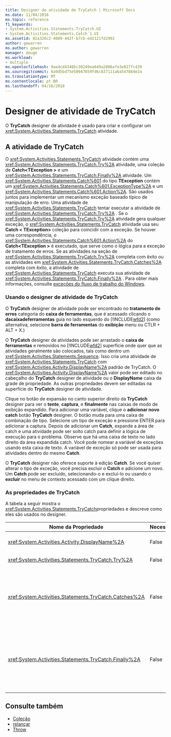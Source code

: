 ```yaml
---
title: Designer de atividade de TryCatch | Microsoft Docs
ms.date: 11/04/2016
ms.topic: reference
f1_keywords:
- System.Activities.Statements.TryCatch.UI
- System.Activities.Statements.Catch`1.UI
ms.assetid: 02a326c2-4009-442f-b7cb-e42121fd2992
author: gewarren
ms.author: gewarren
manager: douge
ms.workload:
- multiple
ms.openlocfilehash: 9ae4cd4340bc30249ea649a2806afe3e027fc439
ms.sourcegitcommit: 6a9d5bd75e50947659fd6c837111a6a547884e2a
ms.translationtype: MT
ms.contentlocale: pt-BR
ms.lasthandoff: 04/16/2018
---
```

# <a name="trycatch-activity-designer"></a>Designer de atividade de TryCatch
O **TryCatch** designer de atividade é usado para criar e configurar um <xref:System.Activities.Statements.TryCatch> atividade.

## <a name="the-trycatch-activity"></a>A atividade de TryCatch
 O <xref:System.Activities.Statements.TryCatch> atividade contém uma <xref:System.Activities.Statements.TryCatch.Try%2A> atividade, uma coleção de **Catch\<TException >** e um <xref:System.Activities.Statements.TryCatch.Finally%2A> atividade. Um <xref:System.Activities.Statements.Catch%601> do tipo **TException** contém um <xref:System.Activities.Statements.Catch%601.ExceptionType%2A> e um <xref:System.Activities.Statements.Catch%601.Action%2A>. São usados juntos para implementar um mecanismo exceção baseado típico de manipulação de erro. Uma atividade de <xref:System.Activities.Statements.TryCatch> tentar executar a atividade de <xref:System.Activities.Statements.TryCatch.Try%2A> . Se o <xref:System.Activities.Statements.TryCatch.Try%2A> atividade gera qualquer exceção, o <xref:System.Activities.Statements.TryCatch> atividade usa seu **Catch < TException\>**  coleção para coincidir com a exceção. Se houver uma correspondência, o <xref:System.Activities.Statements.Catch%601.Action%2A> do **Catch\<TException >** é executado, que serve como o lógica para a exceção de tratamento de erros. Se as atividades na seção de <xref:System.Activities.Statements.TryCatch.Try%2A> completa com êxito ou as atividades em <xref:System.Activities.Statements.TryCatch.Catches%2A> completa com êxito, a atividade de <xref:System.Activities.Statements.TryCatch> executa sua atividade de <xref:System.Activities.Statements.TryCatch.Finally%2A> . Para obter mais informações, consulte [exceções do fluxo de trabalho do Windows](/dotnet/framework/windows-workflow-foundation/exceptions).

### <a name="using-the-trycatch-activity-designer"></a>Usando o designer de atividade de TryCatch
 O **TryCatch** designer de atividade pode ser encontrado no **tratamento de erros** categoria do **caixa de ferramentas**, que é acessado clicando o **dacaixadeferramentas** guia no lado esquerdo do [!INCLUDE[wfd2](../workflow-designer/includes/wfd2_md.md)] (como alternativa, selecione **barra de ferramentas** do **exibição** menu ou CTLR + ALT + X.)

 O **TryCatch** designer de atividades pode ser arrastado o **caixa de ferramentas** e removidos no [!INCLUDE[wfd2](../workflow-designer/includes/wfd2_md.md)] superfície onde quer que as atividades geralmente são colocados, tais como dentro um <xref:System.Activities.Statements.Sequence>. Isso cria uma atividade de <xref:System.Activities.Statements.TryCatch> com <xref:System.Activities.Activity.DisplayName%2A> padrão de TryCatch. O <xref:System.Activities.Activity.DisplayName%2A> valor pode ser editado no cabeçalho do **TryCatch** designer de atividade ou o **DisplayName** caixa da grade de propriedade. As outras propriedades devem ser editadas na superfície do **TryCatch** designer de atividade.

 Clique no botão de expansão no canto superior direito da **TryCatch** designer para ver o **tente**, **captura**, e **finalmente** nas caixas de modo de exibição expandido. Para adicionar uma variável, clique o **adicionar novo catch** botão **TryCatch** designer. O botão muda para uma caixa de combinação de tipo. Selecione um tipo de exceção e pressione ENTER para adicionar a captura. Depois de adicionar um **Catch**, expande a área de catch e uma atividade pode ser solto catch para definir a lógica de execução para o problema. Observe que há uma caixa de texto no lado direito da área expandida catch. Você pode nomear a variável de exceções usando esta caixa de texto. A variável de exceção só pode ser usada para atividades dentro do mesmo **Catch**.

 O **TryCatch** designer não oferece suporte à edição **Catch**. Se você quiser alterar o tipo de exceção, você precisa excluir o **Catch** e adicione um novo. Um **Catch** pode ser excluído, selecionando-o e excluí-lo ou usando o **excluir** no menu de contexto acessado com um clique direito.

### <a name="the-trycatch-properties"></a>As propriedades de TryCatch
 A tabela a seguir mostra o <xref:System.Activities.Statements.TryCatch>propriedades e descreve como eles são usados no designer.

|Nome da Propriedade|Necessária|Uso|
|-------------------|--------------|-----------|
|<xref:System.Activities.Activity.DisplayName%2A>|False|Especifica o nome amigável opcional de atividade de <xref:System.Activities.Statements.TryCatch> . O padrão é TryCatch.|
|<xref:System.Activities.Statements.TryCatch.Try%2A>|False|A atividade executada primeiro quando <xref:System.Activities.Statements.TryCatch> executar.|
|<xref:System.Activities.Statements.TryCatch.Catches%2A>|False|A coleção de **Catch** elementos a serem verificados quando o <xref:System.Activities.Statements.TryCatch.Try%2A> atividade gera uma exceção.<br /><br /> Você precisa pelo menos de adicionar uma atividade em <xref:System.Activities.Statements.TryCatch.Catches%2A> ou uma atividade no bloco de <xref:System.Activities.Statements.TryCatch.Finally%2A> .|
|<xref:System.Activities.Statements.TryCatch.Finally%2A>|False|A atividade a ser executada quando <xref:System.Activities.Statements.TryCatch.Try%2A> e todas as atividades necessárias na coleção de <xref:System.Activities.Statements.TryCatch.Catches%2A> tiver terminado a execução.<br /><br /> Você precisa pelo menos de adicionar uma atividade em <xref:System.Activities.Statements.TryCatch.Catches%2A> ou uma atividade no bloco de <xref:System.Activities.Statements.TryCatch.Finally%2A> .|

## <a name="see-also"></a>Consulte também

- [Coleção](../workflow-designer/collection-activity-designers.md)
- [relançar](../workflow-designer/rethrow-activity-designer.md)
- [Throw](../workflow-designer/throw-activity-designer.md)
